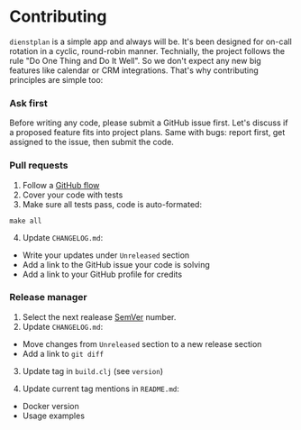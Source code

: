 # Contributing

`dienstplan` is a simple app and always will be. It's been designed
for on-call rotation in a cyclic, round-robin manner. Technially, the
project follows the rule "Do One Thing and Do It Well". So we don't
expect any new big features like calendar or CRM integrations. That's
why contributing principles are simple too:

### Ask first

Before writing any code, please submit a GitHub issue first. Let's
discuss if a proposed feature fits into project plans. Same with bugs:
report first, get assigned to the issue, then submit the code.

### Pull requests

1. Follow a [GitHub flow](https://docs.github.com/en/get-started/quickstart/github-flow)
2. Cover your code with tests
3. Make sure all tests pass, code is auto-formated:

```
make all
```

4. Update `CHANGELOG.md`:

- Write your updates under `Unreleased` section
- Add a link to the GitHub issue your code is solving
- Add a link to your GitHub profile for credits


### Release manager

1. Select the next realease [SemVer](https://semver.org/) number.
2. Update `CHANGELOG.md`:

- Move changes from `Unreleased` section to a new release section
- Add a link to `git diff`

3. Update tag in `build.clj` (see `version`)

4. Update current tag mentions in `README.md`:

- Docker version
- Usage examples
